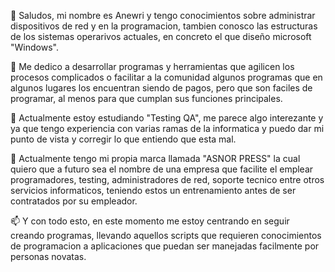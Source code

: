 👋 Saludos, mi nombre es Anewri y tengo conocimientos sobre administrar dispositivos de red y en la programacion, tambien conosco las estructuras de los sistemas operarivos actuales, en concreto el que diseño microsoft "Windows".

👀 Me dedico a desarrollar programas y herramientas que agilicen los procesos complicados o facilitar a la comunidad algunos programas que en algunos lugares los encuentran siendo de pagos, pero que son faciles de programar, al menos para que cumplan sus funciones principales.

🌱 Actualmente estoy estudiando "Testing QA", me parece algo interezante y ya que tengo experiencia con varias ramas de la informatica y puedo dar mi punto de vista y corregir lo que entiendo que esta mal.

💞️ Actualmente tengo mi propia marca llamada "ASNOR PRESS" la cual quiero que a futuro sea el nombre de una empresa que facilite el emplear programadores, testing, administradores de red, soporte tecnico entre otros servicios informaticos, teniendo estos un entrenamiento antes de ser contratados por su empleador.

📫 Y con todo esto, en este momento me estoy centrando en seguir creando programas, llevando aquellos scripts que requieren conocimientos de programacion a aplicaciones que puedan ser manejadas facilmente por personas novatas.

<!---
anewri32/anewri32 is a ✨ special ✨ repository because its `README.md` (this file) appears on your GitHub profile.
You can click the Preview link to take a look at your changes.
--->
